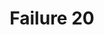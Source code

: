 ---
title: Failure 20
description: Failure of Success Criterion 1.1.1 and 4.1.2 due to not updating text alternatives when changes to non-text content occur
url: https://www.w3.org/WAI/WCAG21/Techniques/failures/F20
---